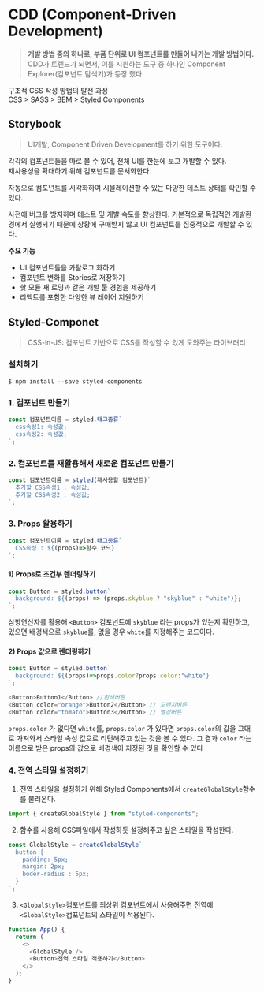 # CDD (Component-Driven Development)

> **개발 방법 중의 하나로, 부품 단위로 UI 컴포넌트를 만들어 나가는 개발 방법이다.**
> CDD가 트렌드가 되면서, 이를 지원하는 도구 중 하나인 Component Explorer(컴포넌트 탐색기)가 등장 했다.

구조적 CSS 작성 방법의 발전 과정 <br/>
CSS > SASS > BEM > Styled Components

## Storybook

> UI개발, Component Driven Development를 하기 위한 도구이다.

각각의 컴포넌트들을 따로 볼 수 있어, 전체 UI를 한눈에 보고 개발할 수 있다.<br/>
재사용성을 확대하기 위해 컴포넌트를 문서화한다.

자동으로 컴포넌트를 시각화하여 시뮬레이션할 수 있는 다양한 테스트 상태를 확인할 수 있다.

사전에 버그를 방지하며 테스트 및 개발 속도를 향상한다.
기본적으로 독립적인 개발환경에서 실행되기 때문에 상황에 구애받지 않고 UI 컴포넌트를 집중적으로 개발할 수 있다.

**주요 기능**

- UI 컴포넌트들을 카탈로그 화하기
- 컴포넌트 변화를 Stories로 저장하기
- 핫 모듈 재 로딩과 같은 개발 툴 경험을 제공하기
- 리액트를 포함한 다양한 뷰 레이어 지원하기

## Styled-Componet

> CSS-in-JS: 컴포넌트 기반으로 CSS를 작성할 수 있게 도와주는 라이브러리

### 설치하기

```
$ npm install --save styled-components
```

### 1. 컴포넌트 만들기

```javascript
const 컴포넌트이름 = styled.태그종류`
  css속성1: 속성값;
  css속성2: 속성값;
`;
```

### 2. 컴포넌트를 재활용해서 새로운 컴포넌트 만들기

```javascript
const 컴포넌트이름 = styled(재사용할 컴포넌트)`
  추가할 CSS속성1 : 속성값;
  추가할 CSS속성2 : 속성값;
`;
```

### 3. Props 활용하기

```javascript
const 컴포넌트이름 = styled.태그종류`
  CSS속성 : ${(props)=>함수 코드}
`;
```

#### 1) Props로 조건부 렌더링하기

```javascript
const Button = styled.button`
  background: ${(props) => (props.skyblue ? "skyblue" : "white")};
`;
```

삼항연산자를 활용해 `<Button>` 컴포넌트에 `skyblue` 라는 props가 있는지 확인하고, 있으면 배경색으로 `skyblue`를, 없을 경우 `white`를 지정해주는 코드이다.

#### 2) Props 값으로 렌더링하기

```javascript
const Button = styled.button`
  background: ${(props)=>props.color?props.color:"white"}
`;

<Button>Button1</Button> //흰색버튼
<Button color="orange">Button2</Button> // 오랜지버튼
<Button color="tomato">Button3</Button> // 빨강버튼
```

`props.color` 가 없다면 `white`를, `props.color` 가 있다면 `props.color`의 값을 그대로 가져와서 스타일 속성 값으로 리턴해주고 있는 것을 볼 수 있다. 그 결과 `color` 라는 이름으로 받은 props의 값으로 배경색이 지정된 것을 확인할 수 있다

### 4. 전역 스타일 설정하기

1. 전역 스타일을 설정하기 위해 Styled Components에서 `createGlobalStyle`함수를 불러온다.

```javascript
import { createGlobalStyle } from "styled-components";
```

2. 함수를 사용해 CSS파일에서 작성하듯 설정해주고 싶은 스타일을 작성한다.

```javascript
const GlobalStyle = createGlobalStyle`
  button {
    padding: 5px;
    margin: 2px;
    boder-radius : 5px;
  }
`;
```

3. `<GlobalStyle>`컴포넌트를 최상위 컴포넌트에서 사용해주면 전역에 `<GlobalStyle>`컴포넌트의 스타일이 적용된다.

```javascript
function App() {
  return (
    <>
      <GlobalStyle />
      <Button>전역 스타일 적용하기</Button>
    </>
  );
}
```
